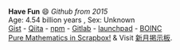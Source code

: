 <!--
**WhiteCat6142/WhiteCat6142** is a ✨ _special_ ✨ repository because its `README.md` (this file) appears on your GitHub profile.

Here are some ideas to get you started:

- 🔭 I’m currently working on ...
- 🌱 I’m currently learning ...
- 👯 I’m looking to collaborate on ...
- 🤔 I’m looking for help with ...
- 💬 Ask me about ...
- 📫 How to reach me: ...
- 😄 Pronouns: ...
- ⚡ Fun fact: ...
-->

**Have Fun** 😄 *Github from 2015* \
Age: 4.54 billion years , Sex: Unknown \
[Gist](https://gist.github.com/WhiteCat6142) -
[Qiita](https://qiita.com/WhiteCat6142) - 
[npm](https://www.npmjs.com/~whitecat6142) - 
[Gitlab](https://gitlab.com/WhiteCat6142) - 
[launchpad](https://launchpad.net/~whitecat6142) -
[BOINC](https://www.boincstats.com/stats/-1/user/detail/73865120664/charts) \
[Pure Mathematics in Scrapbox!](https://scrapbox.io/whitecat6142/) & Visit [新月掲示板](https://shingetsu.info/).
